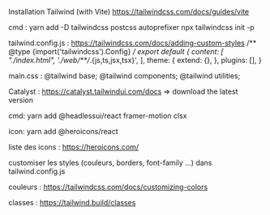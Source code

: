 Installation Tailwind (with Vite)
https://tailwindcss.com/docs/guides/vite

cmd : 
yarn add -D tailwindcss postcss autoprefixer
npx tailwindcss init -p


tailwind.config.js : https://tailwindcss.com/docs/adding-custom-styles 
/** @type {import('tailwindcss').Config} */
export default {
  content: [
    "./index.html",
    './web/**/*.{js,ts,jsx,tsx}',
  ],
  theme: {
    extend: {},
  },
  plugins: [],
}

main.css :
@tailwind base;
@tailwind components;
@tailwind utilities;


Catalyst :
https://catalyst.tailwindui.com/docs => download the latest version 

cmd:
yarn add @headlessui/react framer-motion clsx

icon: 
yarn add @heroicons/react

liste des icons : https://heroicons.com/

customiser les styles (couleurs, borders, font-family ...) dans tailwind.config.js

couleurs : https://tailwindcss.com/docs/customizing-colors 

classes : https://tailwind.build/classes 








